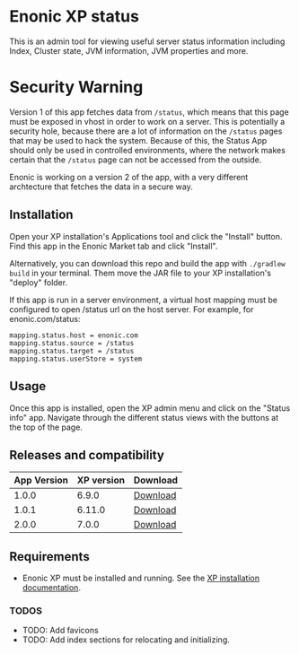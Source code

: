 # Enonic XP status

This is an admin tool for viewing useful server status information including
Index, Cluster state, JVM information, JVM properties and more.

# Security Warning

Version 1 of this app fetches data from `/status`, which means that this page must be exposed in vhost in order to work on a server.  This is potentially a security hole, because there are a lot of information on the `/status` pages that may be used to hack the system.  Because of this, the Status App should only be used in controlled environments, where the network makes certain that the `/status` page can not be accessed from the outside.

Enonic is working on a version 2 of the app, with a very different archtecture that fetches the data in a secure way.

## Installation

Open your XP installation's Applications tool and click the "Install" button.
Find this app in the Enonic Market tab and click "Install".

Alternatively, you can download this repo and build the app with `./gradlew build`
in your terminal. Them move the JAR file to your XP installation's "deploy" folder.

If this app is run in a server environment, a virtual host mapping must be configured to open /status url on the host server. For example, for enonic.com/status:
```
mapping.status.host = enonic.com
mapping.status.source = /status
mapping.status.target = /status
mapping.status.userStore = system
```

## Usage

Once this app is installed, open the XP admin menu and click on the "Status info" app.
Navigate through the different status views with the buttons at the top of the page.

## Releases and compatibility

| App Version   | XP version | Download |
| ------------- | ---------- | -------- |
| 1.0.0 | 6.9.0  | [Download](http://repo.enonic.com/public/com/enonic/app/status/1.0.0/status-1.0.0.jar) |
| 1.0.1 | 6.11.0 | [Download](http://repo.enonic.com/public/com/enonic/app/status/1.0.1/status-1.0.1.jar) |
| 2.0.0 | 7.0.0  | [Download](http://repo.enonic.com/public/com/enonic/app/status/2.0.0/status-2.0.0.jar) |


## Requirements

* Enonic XP must be installed and running. See the
[XP installation documentation](http://xp.readthedocs.org/en/stable/getstarted/index.html).

### TODOS

* TODO: Add favicons
* TODO: Add index sections for relocating and initializing.
